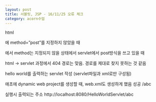 ```yaml
---
layout: post
title: 서블릿, JSP - 16/11/25 오류 체크
category: acorn수업
---
```


html <form>에 method=”post”를 지정하지 않았을 때
<form action=”abc”>에서 method는 지정되지 않을 상태에서 servlet에서 post방식을 쓰고 있을 때


html → servlet 과정에서 404
경로는 맞음. 경로를 제대로 찾지 못하는 것 같음


hello world를 출력하는 servlet 작성 (servlet파일과 xml로만 구성됨)


애초에 dynamic web project를 생성할 때, web.xml도 생성하게 했음
성공
<url-pattern>/abc<url-pattern>

실행시 출력되는 주소
http://localhost:8080/HelloWorldServlet/abc
